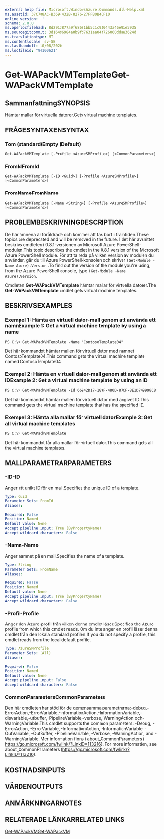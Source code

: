 ```yaml
---
external help file: Microsoft.WindowsAzure.Commands.dll-Help.xml
ms.assetid: 37C788AC-B369-432B-8276-27FFB0B4CF10
online version: ''
schema: 2.0.0
ms.openlocfilehash: 8d2913877a9f68621bb5c1c930443a46e91e5935
ms.sourcegitcommit: 3d16496984a0b9fd7631aa043726060ddae3624d
ms.translationtype: MT
ms.contentlocale: sv-SE
ms.lasthandoff: 10/08/2020
ms.locfileid: "94100621"
---
```

# <span data-ttu-id="14415-101">Get-WAPackVMTemplate</span><span class="sxs-lookup"><span data-stu-id="14415-101">Get-WAPackVMTemplate</span></span>

## <span data-ttu-id="14415-102">Sammanfattning</span><span class="sxs-lookup"><span data-stu-id="14415-102">SYNOPSIS</span></span>
<span data-ttu-id="14415-103">Hämtar mallar för virtuella datorer.</span><span class="sxs-lookup"><span data-stu-id="14415-103">Gets virtual machine templates.</span></span>

## <span data-ttu-id="14415-104">FRÅGESYNTAXEN</span><span class="sxs-lookup"><span data-stu-id="14415-104">SYNTAX</span></span>

### <span data-ttu-id="14415-105">Tom (standard)</span><span class="sxs-lookup"><span data-stu-id="14415-105">Empty (Default)</span></span>
```
Get-WAPackVMTemplate [-Profile <AzureSMProfile>] [<CommonParameters>]
```

### <span data-ttu-id="14415-106">FromId</span><span class="sxs-lookup"><span data-stu-id="14415-106">FromId</span></span>
```
Get-WAPackVMTemplate [-ID <Guid>] [-Profile <AzureSMProfile>] [<CommonParameters>]
```

### <span data-ttu-id="14415-107">FromName</span><span class="sxs-lookup"><span data-stu-id="14415-107">FromName</span></span>
```
Get-WAPackVMTemplate [-Name <String>] [-Profile <AzureSMProfile>] [<CommonParameters>]
```

## <span data-ttu-id="14415-108">PROBLEMBESKRIVNING</span><span class="sxs-lookup"><span data-stu-id="14415-108">DESCRIPTION</span></span>
<span data-ttu-id="14415-109">De här ämnena är föråldrade och kommer att tas bort i framtiden.</span><span class="sxs-lookup"><span data-stu-id="14415-109">These topics are deprecated and will be removed in the future.</span></span>
<span data-ttu-id="14415-110">I det här avsnittet beskrivs cmdleten i 0.8.1-versionen av Microsoft Azure PowerShell-modulen.</span><span class="sxs-lookup"><span data-stu-id="14415-110">This topic describes the cmdlet in the 0.8.1 version of the Microsoft Azure PowerShell module.</span></span>
<span data-ttu-id="14415-111">För att ta reda på vilken version av modulen du använder, går du till Azure PowerShell-konsolen och skriver `(Get-Module -Name Azure).Version` .</span><span class="sxs-lookup"><span data-stu-id="14415-111">To find out the version of the module you're using, from the Azure PowerShell console, type `(Get-Module -Name Azure).Version`.</span></span>

<span data-ttu-id="14415-112">Cmdleten **Get-WAPackVMTemplate** hämtar mallar för virtuella datorer.</span><span class="sxs-lookup"><span data-stu-id="14415-112">The **Get-WAPackVMTemplate** cmdlet gets virtual machine templates.</span></span>

## <span data-ttu-id="14415-113">BESKRIVS</span><span class="sxs-lookup"><span data-stu-id="14415-113">EXAMPLES</span></span>

### <span data-ttu-id="14415-114">Exempel 1: Hämta en virtuell dator-mall genom att använda ett namn</span><span class="sxs-lookup"><span data-stu-id="14415-114">Example 1: Get a virtual machine template by using a name</span></span>
```
PS C:\> Get-WAPackVMTemplate -Name "ContosoTemplate04"
```

<span data-ttu-id="14415-115">Det här kommandot hämtar mallen för virtuell dator med namnet ContosoTemplate04.</span><span class="sxs-lookup"><span data-stu-id="14415-115">This command gets the virtual machine template named ContosoTemplate04.</span></span>

### <span data-ttu-id="14415-116">Exempel 2: Hämta en virtuell dator-mall genom att använda ett ID</span><span class="sxs-lookup"><span data-stu-id="14415-116">Example 2: Get a virtual machine template by using an ID</span></span>
```
PS C:\> Get-WAPackVMTemplate -Id 66242D17-189F-480D-87CF-8E1D749998C8
```

<span data-ttu-id="14415-117">Det här kommandot hämtar mallen för virtuell dator med angivet ID.</span><span class="sxs-lookup"><span data-stu-id="14415-117">This command gets the virtual machine template that has the specified ID.</span></span>

### <span data-ttu-id="14415-118">Exempel 3: Hämta alla mallar för virtuell dator</span><span class="sxs-lookup"><span data-stu-id="14415-118">Example 3: Get all virtual machine templates</span></span>
```
PS C:\> Get-WAPackVMTemplate
```

<span data-ttu-id="14415-119">Det här kommandot får alla mallar för virtuell dator.</span><span class="sxs-lookup"><span data-stu-id="14415-119">This command gets all the virtual machine templates.</span></span>

## <span data-ttu-id="14415-120">MALLPARAMETRAR</span><span class="sxs-lookup"><span data-stu-id="14415-120">PARAMETERS</span></span>

### <span data-ttu-id="14415-121">-ID</span><span class="sxs-lookup"><span data-stu-id="14415-121">-ID</span></span>
<span data-ttu-id="14415-122">Anger ett unikt ID för en mall.</span><span class="sxs-lookup"><span data-stu-id="14415-122">Specifies the unique ID of a template.</span></span>

```yaml
Type: Guid
Parameter Sets: FromId
Aliases:

Required: False
Position: Named
Default value: None
Accept pipeline input: True (ByPropertyName)
Accept wildcard characters: False
```

### <span data-ttu-id="14415-123">-Namn</span><span class="sxs-lookup"><span data-stu-id="14415-123">-Name</span></span>
<span data-ttu-id="14415-124">Anger namnet på en mall.</span><span class="sxs-lookup"><span data-stu-id="14415-124">Specifies the name of a template.</span></span>

```yaml
Type: String
Parameter Sets: FromName
Aliases:

Required: False
Position: Named
Default value: None
Accept pipeline input: True (ByPropertyName)
Accept wildcard characters: False
```

### <span data-ttu-id="14415-125">-Profil</span><span class="sxs-lookup"><span data-stu-id="14415-125">-Profile</span></span>
<span data-ttu-id="14415-126">Anger den Azure-profil från vilken denna cmdlet läser.</span><span class="sxs-lookup"><span data-stu-id="14415-126">Specifies the Azure profile from which this cmdlet reads.</span></span>
<span data-ttu-id="14415-127">Om du inte anger en profil läser denna cmdlet från den lokala standard profilen.</span><span class="sxs-lookup"><span data-stu-id="14415-127">If you do not specify a profile, this cmdlet reads from the local default profile.</span></span>

```yaml
Type: AzureSMProfile
Parameter Sets: (All)
Aliases:

Required: False
Position: Named
Default value: None
Accept pipeline input: False
Accept wildcard characters: False
```

### <span data-ttu-id="14415-128">CommonParameters</span><span class="sxs-lookup"><span data-stu-id="14415-128">CommonParameters</span></span>
<span data-ttu-id="14415-129">Den här cmdleten har stöd för de gemensamma parametrarna:-debug,-ErrorAction,-ErrorVariable,-InformationAction,-InformationVariable,-disvariable,-utbuffer,-PipelineVariable,-verbose,-WarningAction och-WarningVariable.</span><span class="sxs-lookup"><span data-stu-id="14415-129">This cmdlet supports the common parameters: -Debug, -ErrorAction, -ErrorVariable, -InformationAction, -InformationVariable, -OutVariable, -OutBuffer, -PipelineVariable, -Verbose, -WarningAction, and -WarningVariable.</span></span> <span data-ttu-id="14415-130">Mer information finns i about_CommonParameters ( https://go.microsoft.com/fwlink/?LinkID=113216) .</span><span class="sxs-lookup"><span data-stu-id="14415-130">For more information, see about_CommonParameters (https://go.microsoft.com/fwlink/?LinkID=113216).</span></span>

## <span data-ttu-id="14415-131">KOSTNADS</span><span class="sxs-lookup"><span data-stu-id="14415-131">INPUTS</span></span>

## <span data-ttu-id="14415-132">VÄRDEN</span><span class="sxs-lookup"><span data-stu-id="14415-132">OUTPUTS</span></span>

## <span data-ttu-id="14415-133">ANMÄRKNINGAR</span><span class="sxs-lookup"><span data-stu-id="14415-133">NOTES</span></span>

## <span data-ttu-id="14415-134">RELATERADE LÄNKAR</span><span class="sxs-lookup"><span data-stu-id="14415-134">RELATED LINKS</span></span>

[<span data-ttu-id="14415-135">Get-WAPackVM</span><span class="sxs-lookup"><span data-stu-id="14415-135">Get-WAPackVM</span></span>](./Get-WAPackVM.md)


